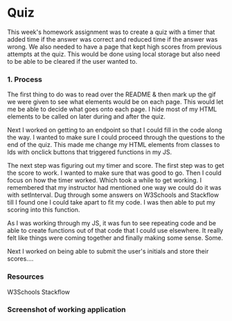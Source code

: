 # Quiz

This week's homework assignment was to create a quiz with a timer that added time if the answer was correct and reduced time if the answer was wrong. We also needed to have a page that kept high scores from previous attempts at the quiz. This would be done using local storage but also need to be able to be cleared if the user wanted to.

### 1. Process

The first thing to do was to read over the README & then mark up the gif we were given to see what elements would be on each page. This would let me be able to decide what goes onto each page. I hide most of my HTML elements to be called on later during and after the quiz.

Next I worked on getting to an endpoint so that I could fill in the code along the way. I wanted to make sure I could proceed through the questions to the end of the quiz. This made me change my HTML elements from classes to Ids with onclick buttons that triggered functions in my JS.

The next step was figuring out my timer and score. The first step was to get the score to work. I wanted to make sure that was good to go. Then I could focus on how the timer worked. Which took a while to get working. I remembered that my instructor had mentioned one way we could do it was with setInterval. Dug through some answers on W3Schools and Stackflow till I found one I could take apart to fit my code. I was then able to put my scoring into this function.

As I was working through my JS, it was fun to see repeating code and be able to create functions out of that code that I could use elsewhere. It really felt like things were coming together and finally making some sense. Some.

Next I worked on being able to submit the user's initials and store their scores....

### Resources

W3Schools
Stackflow

### Screenshot of working application
